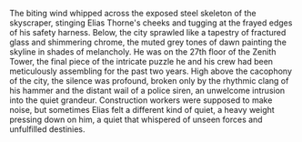 The biting wind whipped across the exposed steel skeleton of the skyscraper, stinging Elias Thorne's cheeks and tugging at the frayed edges of his safety harness.  Below, the city sprawled like a tapestry of fractured glass and shimmering chrome, the muted grey tones of dawn painting the skyline in shades of melancholy.  He was on the 27th floor of the Zenith Tower, the final piece of the intricate puzzle he and his crew had been meticulously assembling for the past two years.  High above the cacophony of the city, the silence was profound, broken only by the rhythmic clang of his hammer and the distant wail of a police siren, an unwelcome intrusion into the quiet grandeur.  Construction workers were supposed to make noise, but sometimes Elias felt a different kind of quiet, a heavy weight pressing down on him, a quiet that whispered of unseen forces and unfulfilled destinies.
